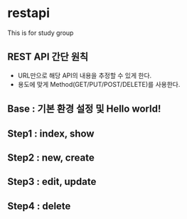# restapi
This is for study group

## REST API 간단 원칙
- URL만으로 해당 API의 내용을 추정할 수 있게 한다.
- 용도에 맞게 Method(GET/PUT/POST/DELETE)를 사용한다.

## Base  : 기본 환경 설정 및 Hello world!
## Step1 : index, show
## Step2 : new, create
## Step3 : edit, update
## Step4 : delete
